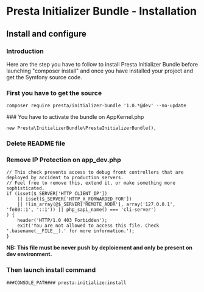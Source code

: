Presta Initializer Bundle - Installation
========================================

## Install and configure

### Introduction

Here are the step you have to follow to install Presta Initializer Bundle before launching "composer install" and once 
you have installed your project and get the Symfony source code. 

### First you have to get the source

    composer require presta/initializer-bundle '1.0.*@dev' --no-update

### You have to activate the bundle on AppKernel.php

    new Presta\InitializerBundle\PrestaInitializerBundle(),

### Delete README file

### Remove IP Protection on app_dev.php

    // This check prevents access to debug front controllers that are deployed by accident to production servers.
    // Feel free to remove this, extend it, or make something more sophisticated.
    if (isset($_SERVER['HTTP_CLIENT_IP'])
        || isset($_SERVER['HTTP_X_FORWARDED_FOR'])
        || !(in_array(@$_SERVER['REMOTE_ADDR'], array('127.0.0.1', 'fe80::1', '::1')) || php_sapi_name() === 'cli-server')
    ) {
        header('HTTP/1.0 403 Forbidden');
        exit('You are not allowed to access this file. Check '.basename(__FILE__).' for more information.');
    }
    
**NB: This file must be never push by deploiement and only be present on dev environment.**

### Then launch install command

    ###CONSOLE_PATH### presta:initialize:install
    
